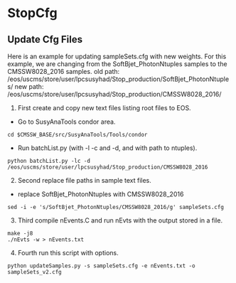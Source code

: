 # StopCfg

## Update Cfg Files

Here is an example for updating sampleSets.cfg with new weights.
For this example, we are changing from the SoftBjet_PhotonNtuples samples to the CMSSW8028_2016 samples.
old path: /eos/uscms/store/user/lpcsusyhad/Stop_production/SoftBjet_PhotonNtuples/
new path: /eos/uscms/store/user/lpcsusyhad/Stop_production/CMSSW8028_2016/

1. First create and copy new text files listing root files to EOS.

- Go to SusyAnaTools condor area.

```cd $CMSSW_BASE/src/SusyAnaTools/Tools/condor```

- Run batchList.py (with -l -c and -d, and with path to ntuples).

```python batchList.py -lc -d /eos/uscms/store/user/lpcsusyhad/Stop_production/CMSSW8028_2016```


2. Second replace file paths in sample text files.

- replace SoftBjet_PhotonNtuples with CMSSW8028_2016

```sed -i -e 's/SoftBjet_PhotonNtuples/CMSSW8028_2016/g' sampleSets.cfg```

3. Third compile nEvents.C and run nEvts with the output stored in a file.
```
make -j8
./nEvts -w > nEvents.txt 
```

4. Fourth run this script with options.
```
python updateSamples.py -s sampleSets.cfg -e nEvents.txt -o sampleSets_v2.cfg
```

